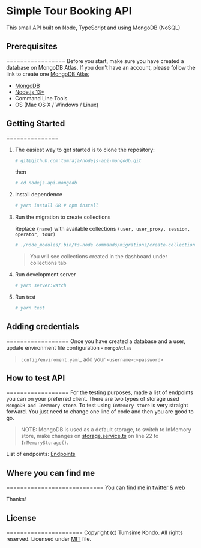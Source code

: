 Simple Tour Booking API
================================

This small API built on Node, TypeScript and using MongoDB (NoSQL)

## Prerequisites
=================
Before you start, make sure you have created a database on MongoDB Atlas. 
If you don't have an account, please follow the link to create one [MongoDB Atlas](https://www.mongodb.com/cloud/atlas)

* [MongoDB](https://www.mongodb.com)
* [Node.js 13+](https://nodejs.org/en/)
* Command Line Tools
* OS (Mac OS X / Windows / Linux)


## Getting Started
===============
1. The easiest way to get started is to clone the repository:
    ```bash
    # git@github.com:tumraja/nodejs-api-mongodb.git
    ```
   then
   
   ```bash
   # cd nodejs-api-mongodb
   ```
2. Install dependence

	```bash
	# yarn install OR # npm install
	```
 
3. Run the migration to create collections
   
   Replace `{name}` with available collections `(user, user_proxy, session, operator, tour)`
	```bash
	# ./node_modules/.bin/ts-node commands/migrations/create-collection-{name}.ts 
	```
    
    > You will see collections created in the dashboard under collections tab

4. Run development server

	```bash
	# yarn server:watch
	```
 
3. Run test
 
 	```bash
 	# yarn test
 	```

## Adding credentials
==================
Once you have created a database and a user, update environment file configuration - `mongoAtlas`
> `config/enviroment.yaml`, add your `<username>:<password>`


## How to test API
==================
For the testing purposes, made a list of endpoints you can on your preferred client. 
There are two types of storage used `MongoDB and InMemory store`. To test using `InMemory store` is very
straight forward. You just need to change one line of code and then you are good to go. 

> NOTE: MongoDB is used as a default storage, to switch to InMemory store, make changes on
> [storage.service.ts](src/services/storage/storage.service.ts) on line 22 to `InMemoryStorage()`.

List of endpoints: [Endpoints](docs/endpoints.md)


## Where you can find me
============================
You can find me in [twitter](https://twitter.com/timmoraja) & [web](https://tumsime.com)

Thanks!


## License
======================
Copyright (c) Tumsime Kondo. All rights reserved. Licensed under [MIT](https://twitter.com/timmoraja) file.
